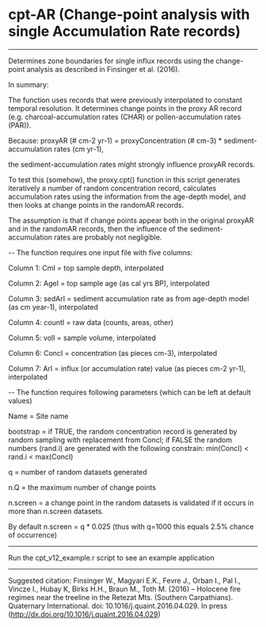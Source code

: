 # cpt-AR (Change-point analysis with single Accumulation Rate records)

-------------------------------------------------------------------------------------
Determines zone boundaries for single influx records using the change-point analysis
as described in Finsinger et al. (2016).

In summary:

The function uses records that were previously interpolated to constant temporal resolution. It determines change points in the proxy AR record (e.g. charcoal-accumulation rates (CHAR) or pollen-accumulation rates (PAR)).

Because: 
proxyAR (# cm-2 yr-1) = proxyConcentration (# cm-3) * sediment-accumulation rates (cm yr-1),

the sediment-accumulation rates might strongly influence proxyAR records.

To test this (somehow), the proxy.cpt() function in this script generates iteratively a number of random concentration record, calculates accumulation rates using the information from the age-depth model, and then looks at change points in the randomAR records.

The assumption is that if change points appear both in the original proxyAR and in the randomAR records, then the influence of the
sediment-accumulation rates are probably not negligible.

--
The function requires one input file with five columns:

Column 1: CmI          =   top sample depth, interpolated

Column 2: AgeI            =   top sample age (as cal yrs BP), interpolated

Column 3: sedArI    =   sediment accumulation rate as from age-depth model (as cm year-1), interpolated

Column 4: countI           =   raw data (counts, areas, other)

Column 5: volI             =   sample volume, interpolated

Column 6: ConcI          =   concentration (as pieces cm-3), interpolated

Column 7: ArI            =   influx (or accumulation rate) value (as pieces cm-2 yr-1), interpolated


--
The function requires following parameters (which can be left at default values)

 Name      =   Site name
 
 bootstrap =   if TRUE, the random concentration record is generated by random sampling with replacement from ConcI; if FALSE
               the random numbers (rand.i) are generated with the following constrain: min(ConcI) < rand.i < max(ConcI) 
 
 q         =   number of random datasets generated 
 
 n.Q       =   the maximum number of change points
 
 n.screen  =   a change point in the random datasets is validated if it occurs in more than n.screen datasets.

By default n.screen = q * 0.025 (thus with q=1000 this equals 2.5% chance of occurrence) 

----
Run the cpt_v12_example.r script to see an example application

-------------------------------------------------------------------------------------
Suggested citation: Finsinger W., Magyari E.K., Fevre J., Orban I., Pal I., Vincze I., Hubay K,
                     Birks H.H., Braun M., Toth M.  (2016) – Holocene fire regimes near the treeline
                     in the Retezat Mts. (Southern Carpathians). Quaternary International.
                     doi: 10.1016/j.quaint.2016.04.029. In press (http://dx.doi.org/10.1016/j.quaint.2016.04.029)
